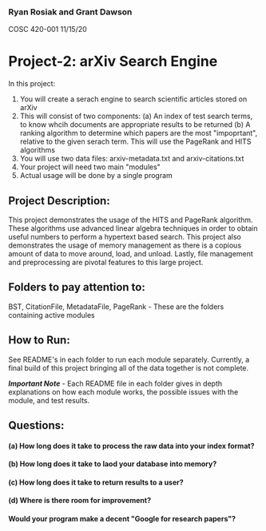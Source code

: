 ### Ryan Rosiak and Grant Dawson
COSC 420-001
11/15/20

# Project-2: arXiv Search Engine
In this project:
1. You will create a serach engine to search scientific articles stored on arXiv
2. This will consist of two components:
    (a) An index of test search terms, to know whcih documents are appropriate results to be returned
    (b) A ranking algorithm to determine which papers are the most "impoprtant", relative
    to the given serach term. This will use the PageRank and HITS algorithms
3. You will use two data files: arxiv-metadata.txt and arxiv-citations.txt
4. Your project will need two main "modules"
5. Actual usage will be done by a single program

## Project Description:
This project demonstrates the usage of the HITS and PageRank algorithm. These algorithms
use advanced linear algebra techniques in order to obtain useful numbers to perform
a hypertext based search. This project also demonstrates the usage of memory management
as there is a copious amount of data to move around, load, and unload. Lastly, file
management and preprocessing are pivotal features to this large project.

## Folders to pay attention to:

BST, CitationFile, MetadataFile, PageRank - These are the folders containing active modules

## How to Run:

See README's in each folder to run each module separately. Currently, a final build of
this project bringing all of the data together is not complete.

***Important Note*** - Each README file in each folder gives in depth explanations on
how each module works, the possible issues with the module, and test results.

## Questions:

#### (a) How long does it take to process the raw data into your index format?

#### (b) How long does it take to laod your database into memory?

#### (c) How long does it take to return results to a user?

#### (d) Where is there room for improvement?

#### Would your program make a decent "Google for research papers"?

